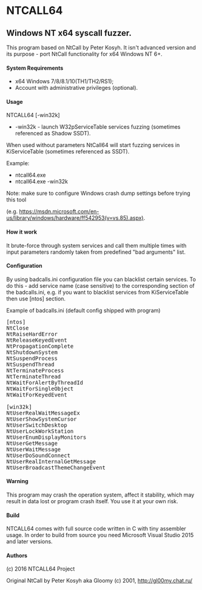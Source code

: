 
# NTCALL64
## Windows NT x64 syscall fuzzer.

This program based on NtCall by Peter Kosyh. It isn't advanced version and its purpose - port NtCall functionality for x64 Windows NT 6+.

#### System Requirements

+ x64 Windows 7/8/8.1/10(TH1/TH2/RS1);
+ Account with administrative privileges (optional).

#### Usage
NTCALL64 [-win32k]
* -win32k - launch W32pServiceTable services fuzzing (sometimes referenced as Shadow SSDT).

When used without parameters NtCall64 will start fuzzing services in KiServiceTable (sometimes referenced as SSDT).

Example: 
+ ntcall64.exe  
+ ntcall64.exe -win32k

Note: make sure to configure Windows crash dump settings before trying this tool 

(e.g. https://msdn.microsoft.com/en-us/library/windows/hardware/ff542953(v=vs.85).aspx).

#### How it work

It brute-force through system services and call them multiple times with input parameters randomly taken from predefined "bad arguments" list.


#### Configuration

By using badcalls.ini configuration file you can blacklist certain services. To do this - add service name (case sensitive) to the corresponding section of the badcalls.ini, e.g. if you want to blacklist services from KiServiceTable then use [ntos] section.

Example of badcalls.ini (default config shipped with program)

<pre>[ntos]
NtClose
NtRaiseHardError
NtReleaseKeyedEvent
NtPropagationComplete
NtShutdownSystem
NtSuspendProcess
NtSuspendThread
NtTerminateProcess
NtTerminateThread
NtWaitForAlertByThreadId
NtWaitForSingleObject
NtWaitForKeyedEvent

[win32k]
NtUserRealWaitMessageEx
NtUserShowSystemCursor
NtUserSwitchDesktop
NtUserLockWorkStation
NtUserEnumDisplayMonitors
NtUserGetMessage
NtUserWaitMessage
NtUserDoSoundConnect
NtUserRealInternalGetMessage
NtUserBroadcastThemeChangeEvent</pre>

#### Warning

This program may crash the operation system, affect it stability, which may result in data lost or program crash itself. You use it at your own risk.

#### Build

NTCALL64 comes with full source code written in C with tiny assembler usage.
In order to build from source you need Microsoft Visual Studio 2015 and later versions.

#### Authors

(c) 2016 NTCALL64 Project

Original NtCall by Peter Kosyh aka Gloomy (c) 2001, http://gl00my.chat.ru/ 
